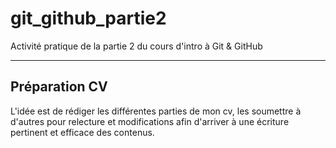 # git_github_partie2
Activité pratique de la partie 2 du cours d'intro à Git &amp; GitHub

-----------------------------------------
Préparation CV
-----------------------------------------

L'idée est de rédiger les différentes parties de mon cv,
les soumettre à d'autres pour relecture et modifications
afin d'arriver à une écriture pertinent et efficace des contenus.

